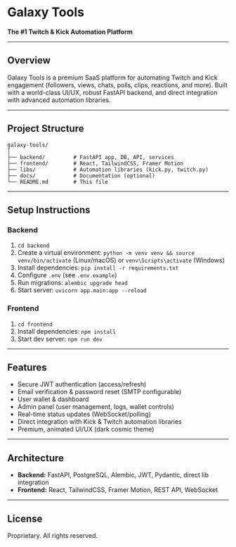 # Galaxy Tools

**The #1 Twitch & Kick Automation Platform**

---

## Overview
Galaxy Tools is a premium SaaS platform for automating Twitch and Kick engagement (followers, views, chats, polls, clips, reactions, and more). Built with a world-class UI/UX, robust FastAPI backend, and direct integration with advanced automation libraries.

---

## Project Structure

```
galaxy-tools/
│
├── backend/         # FastAPI app, DB, API, services
├── frontend/        # React, TailwindCSS, Framer Motion
├── libs/            # Automation libraries (kick.py, twitch.py)
├── docs/            # Documentation (optional)
└── README.md        # This file
```

---

## Setup Instructions

### Backend
1. `cd backend`
2. Create a virtual environment: `python -m venv venv && source venv/bin/activate` (Linux/macOS) or `venv\Scripts\activate` (Windows)
3. Install dependencies: `pip install -r requirements.txt`
4. Configure `.env` (see `.env.example`)
5. Run migrations: `alembic upgrade head`
6. Start server: `uvicorn app.main:app --reload`

### Frontend
1. `cd frontend`
2. Install dependencies: `npm install`
3. Start dev server: `npm run dev`

---

## Features
- Secure JWT authentication (access/refresh)
- Email verification & password reset (SMTP configurable)
- User wallet & dashboard
- Admin panel (user management, logs, wallet controls)
- Real-time status updates (WebSocket/polling)
- Direct integration with Kick & Twitch automation libraries
- Premium, animated UI/UX (dark cosmic theme)

---

## Architecture
- **Backend:** FastAPI, PostgreSQL, Alembic, JWT, Pydantic, direct lib integration
- **Frontend:** React, TailwindCSS, Framer Motion, REST API, WebSocket

---

## License
Proprietary. All rights reserved. 